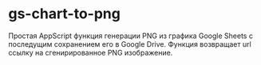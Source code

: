 # gs-chart-to-png
Простая AppScript функция генерации PNG из графика Google Sheets с последущим сохранением его в Google Drive. Функция возвращает url ссылку на сгенирированное PNG изображение.
